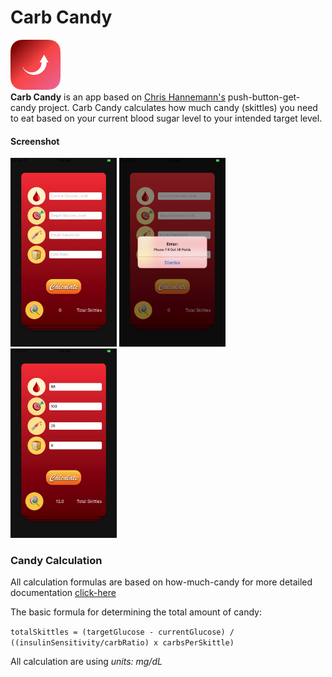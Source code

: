Carb Candy
======
![App Icon](carbCandy/Assets.xcassets/AppIcon.appiconset/Icon-App-40x40@2x-1.png?raw=true)<br>
**Carb Candy** is an app based on [Chris Hannemann's](https://github.com/channemann/push-button-get-candy) push-button-get-candy project. Carb Candy calculates how much candy (skittles) you need to eat based on your current blood sugar level to your intended target level.

#### Screenshot

<a href="/images/home.png"><img src="/images/home.png?raw=true" alt="home" width="170"></a>
<a href="/images/errormsg.png"><img src="/images/errormsg.png?raw=true" alt="error" width="170"></a>
<a href="/images/calculationex.png"><img src="/images/calculationex.png?raw=true" alt="calulated" width="170"></a>

### Candy Calculation
All calculation formulas are based on how-much-candy for more detailed documentation [click-here](https://github.com/channemann/push-button-get-candy/wiki/2.-How-Much-Candy%3F) <br>

The basic formula for determining the total amount of candy:

`totalSkittles = (targetGlucose - currentGlucose) / ((insulinSensitivity/carbRatio) x carbsPerSkittle)`

All calculation are using *units: mg/dL*
